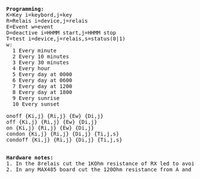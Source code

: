 <pre>
<b>Programming:</b>
K=Key i=keybord,j=key
R=Relais i=device,j=relais
E=Event w=event
D=deactive i=HHMM start,j=HHMM stop
T=test i=device,j=relais,s=status(0|1)
w:
  1 Every minute
  2 Every 10 minutes
  3 Every 30 minutes
  4 Every hour
  5 Every day at 0000
  6 Every day at 0600
  7 Every day at 1200
  8 Every day at 1800
  9 Every sunrise
  10 Every sunset

onoff {Ki,j} {Ri,j} {Ew} {Di,j}
off {Ki,j} {Ri,j} {Ew} {Di,j}
on {Ki,j} {Ri,j} {Ew} {Di,j}
condon {Ki,j} {Ri,j} {Di,j} {Ti,j,s}
condoff {Ki,j} {Ri,j} {Di,j} {Ti,j,s}
  
  
<b>Hardware notes:</b>
1. In the 8relais cut the 1KOhm resistance of RX led to avoid multiple impedence parallel
2. In any MAX485 board cut the 120Ohm resistance from A and B (add only in the head and tail) it is labelled R7

